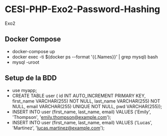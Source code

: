 # CESI-PHP-Exo2-Password-Hashing
Exo2

## Docker Compose
- docker-compose up
- docker exec -ti $(docker ps --format '{{.Names}}' | grep mysql) bash
- mysql -uroot

## Setup de la BDD
- use myapp;
- CREATE TABLE user ( id INT AUTO_INCREMENT PRIMARY KEY, first_name VARCHAR(255) NOT NULL, last_name VARCHAR(255) NOT NULL, email VARCHAR(255) UNIQUE NOT NULL, pwd VARCHAR(255));
- INSERT INTO user (first_name, last_name, email) VALUES ('Emily', 'Thompson', 'emily.thompson@example.com');
- INSERT INTO user (first_name, last_name, email) VALUES ('Lucas', 'Martinez', 'lucas.martinez@example.com');
